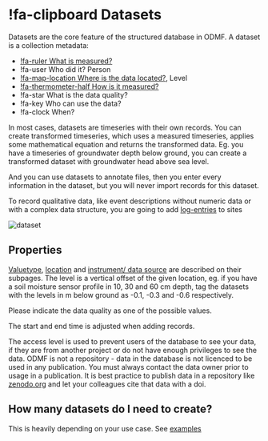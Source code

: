 # !fa-clipboard Datasets

Datasets are the core feature of the structured database in ODMF. A dataset is a collection metadata:

- [!fa-ruler What is measured?](valuetype) 
- !fa-user Who did it? Person 
- [!fa-map-location Where is the data located?](site), Level  
- [!fa-thermometer-half How is it measured?](instrument) 
- !fa-star What is the data quality? 
- !fa-key Who can use the data? 
- !fa-clock When?

In most cases, datasets are timeseries with their own records. You can create transformed timeseries, which uses
a measured timeseries, applies some mathematical equation and returns the transformed data. Eg. you have a timeseries
of groundwater depth below ground, you can create a transformed dataset with groundwater head above sea level.

And you can use datasets to annotate files, then you enter every information in the dataset, but you will never import 
records for this dataset.

To record qualitative data, like event descriptions without numeric data or with a complex data structure, you are
going to add [log-entries](log) to sites

![dataset](/media/help/datasets/dataset.svg)

## Properties

[Valuetype](valuetype), [location](site) and [instrument/ data source](instrument) are described on their subpages.
The level is a vertical offset of the given location, eg. if you have a soil moisture sensor profile in 10, 30 and 60 cm
depth, tag the datasets with the levels in m below ground as -0.1, -0.3 and -0.6 respectively.

Please indicate the data quality as one of the possible values.

The start and end time is adjusted when adding records.

The access level is used to prevent users of the database to see your data, if they are from another project or
do not have enough privileges to see the data. ODMF is not a repository - data in the database is not licenced to
be used in any publication. You must always contact the data owner prior to usage in a publication. It is best practice 
to publish data in a repository like [zenodo.org](https://zenodo.org) and let your colleagues cite that data with a doi.

## How many datasets do I need to create?

This is heavily depending on your use case. See [examples](dataset-examples)

